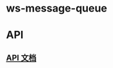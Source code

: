 # ws-message-queue
<h1>API</h1>

<h2> <a href='./example/index.html' target='_blank'> API 文档</a></h2>
